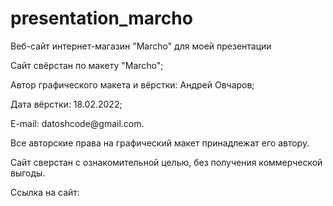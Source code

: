 # presentation_marcho

<p>Веб-сайт интернет-магазин "Marcho" для моей презентации</p>
<p>Сайт свёрстан по макету "Marcho";</p>
<p>Автор графического макета и вёрстки: Андрей Овчаров;</p>
<p>Дата вёрстки: 18.02.2022;</p>
<p>E-mail: datoshcode@gmail.com.</p>
<p>Все авторские права на графический макет принадлежат его автору.</p>
<p>Сайт сверстан с ознакомительной целью, без получения коммерческой выгоды.</p>

<p>Ссылка на сайт: </p>
